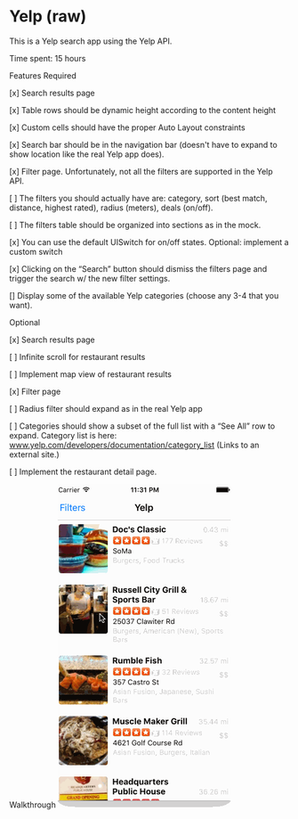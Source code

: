 # Yelp (raw)
This is a Yelp search app using the Yelp API.

Time spent: 15 hours

Features
Required

[x] Search results page

[x] Table rows should be dynamic height according to the content height

[x] Custom cells should have the proper Auto Layout constraints

[x] Search bar should be in the navigation bar (doesn't have to expand to show location like the real Yelp app does).

[x] Filter page. Unfortunately, not all the filters are supported in the Yelp API.

[ ] The filters you should actually have are: category, sort (best match, distance, highest rated), radius (meters), deals (on/off).

[ ] The filters table should be organized into sections as in the mock.

[x] You can use the default UISwitch for on/off states. Optional: implement a custom switch

[x] Clicking on the “Search” button should dismiss the filters page and trigger the search w/ the new filter settings.

[] Display some of the available Yelp categories (choose any 3-4 that you want).

Optional

[x] Search results page

[ ] Infinite scroll for restaurant results

[ ] Implement map view of restaurant results

[x] Filter page

[ ] Radius filter should expand as in the real Yelp app

[ ] Categories should show a subset of the full list with a “See All” row to expand. Category list is here: www.yelp.com/developers/documentation/category_list (Links to an external site.)

[ ] Implement the restaurant detail page.

Walkthrough
![](Walkthrough/Yelp-Guide.gif)
